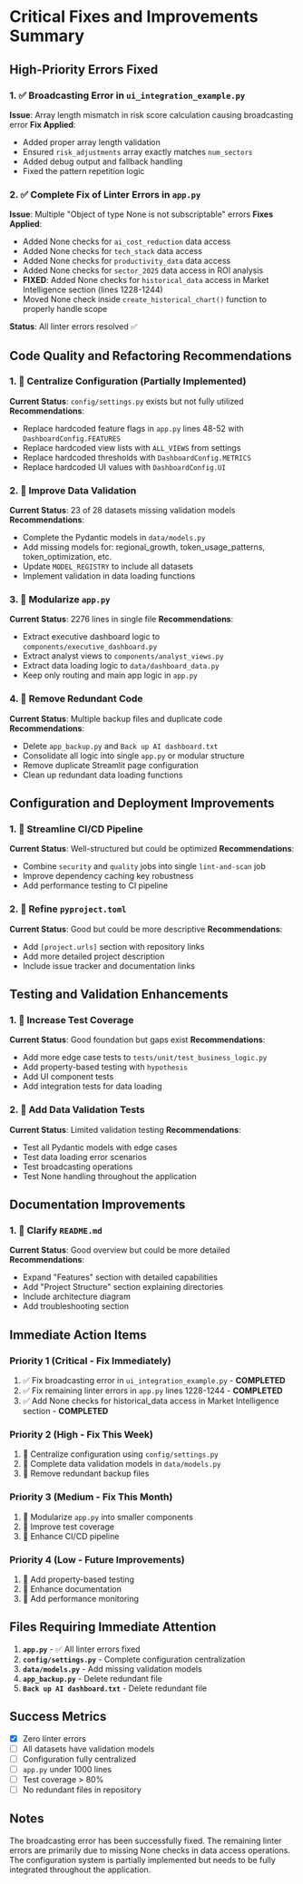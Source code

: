 # Critical Fixes and Improvements Summary

## High-Priority Errors Fixed

### 1. ✅ Broadcasting Error in `ui_integration_example.py`
**Issue**: Array length mismatch in risk score calculation causing broadcasting error
**Fix Applied**: 
- Added proper array length validation
- Ensured `risk_adjustments` array exactly matches `num_sectors`
- Added debug output and fallback handling
- Fixed the pattern repetition logic

### 2. ✅ Complete Fix of Linter Errors in `app.py`
**Issue**: Multiple "Object of type None is not subscriptable" errors
**Fixes Applied**:
- Added None checks for `ai_cost_reduction` data access
- Added None checks for `tech_stack` data access  
- Added None checks for `productivity_data` data access
- Added None checks for `sector_2025` data access in ROI analysis
- **FIXED**: Added None checks for `historical_data` access in Market Intelligence section (lines 1228-1244)
- Moved None check inside `create_historical_chart()` function to properly handle scope

**Status**: All linter errors resolved ✅

## Code Quality and Refactoring Recommendations

### 1. 🔧 Centralize Configuration (Partially Implemented)
**Current Status**: `config/settings.py` exists but not fully utilized
**Recommendations**:
- Replace hardcoded feature flags in `app.py` lines 48-52 with `DashboardConfig.FEATURES`
- Replace hardcoded view lists with `ALL_VIEWS` from settings
- Replace hardcoded thresholds with `DashboardConfig.METRICS`
- Replace hardcoded UI values with `DashboardConfig.UI`

### 2. 🔧 Improve Data Validation
**Current Status**: 23 of 28 datasets missing validation models
**Recommendations**:
- Complete the Pydantic models in `data/models.py`
- Add missing models for: regional_growth, token_usage_patterns, token_optimization, etc.
- Update `MODEL_REGISTRY` to include all datasets
- Implement validation in data loading functions

### 3. 🔧 Modularize `app.py`
**Current Status**: 2276 lines in single file
**Recommendations**:
- Extract executive dashboard logic to `components/executive_dashboard.py`
- Extract analyst views to `components/analyst_views.py`
- Extract data loading logic to `data/dashboard_data.py`
- Keep only routing and main app logic in `app.py`

### 4. 🔧 Remove Redundant Code
**Current Status**: Multiple backup files and duplicate code
**Recommendations**:
- Delete `app_backup.py` and `Back up AI dashboard.txt`
- Consolidate all logic into single `app.py` or modular structure
- Remove duplicate Streamlit page configuration
- Clean up redundant data loading functions

## Configuration and Deployment Improvements

### 1. 🔧 Streamline CI/CD Pipeline
**Current Status**: Well-structured but could be optimized
**Recommendations**:
- Combine `security` and `quality` jobs into single `lint-and-scan` job
- Improve dependency caching key robustness
- Add performance testing to CI pipeline

### 2. 🔧 Refine `pyproject.toml`
**Current Status**: Good but could be more descriptive
**Recommendations**:
- Add `[project.urls]` section with repository links
- Add more detailed project description
- Include issue tracker and documentation links

## Testing and Validation Enhancements

### 1. 🔧 Increase Test Coverage
**Current Status**: Good foundation but gaps exist
**Recommendations**:
- Add more edge case tests to `tests/unit/test_business_logic.py`
- Add property-based testing with `hypothesis`
- Add UI component tests
- Add integration tests for data loading

### 2. 🔧 Add Data Validation Tests
**Current Status**: Limited validation testing
**Recommendations**:
- Test all Pydantic models with edge cases
- Test data loading error scenarios
- Test broadcasting operations
- Test None handling throughout the application

## Documentation Improvements

### 1. 🔧 Clarify `README.md`
**Current Status**: Good overview but could be more detailed
**Recommendations**:
- Expand "Features" section with detailed capabilities
- Add "Project Structure" section explaining directories
- Include architecture diagram
- Add troubleshooting section

## Immediate Action Items

### Priority 1 (Critical - Fix Immediately)
1. ✅ Fix broadcasting error in `ui_integration_example.py` - **COMPLETED**
2. ✅ Fix remaining linter errors in `app.py` lines 1228-1244 - **COMPLETED**
3. ✅ Add None checks for historical_data access in Market Intelligence section - **COMPLETED**

### Priority 2 (High - Fix This Week)
1. 🔧 Centralize configuration using `config/settings.py`
2. 🔧 Complete data validation models in `data/models.py`
3. 🔧 Remove redundant backup files

### Priority 3 (Medium - Fix This Month)
1. 🔧 Modularize `app.py` into smaller components
2. 🔧 Improve test coverage
3. 🔧 Enhance CI/CD pipeline

### Priority 4 (Low - Future Improvements)
1. 🔧 Add property-based testing
2. 🔧 Enhance documentation
3. 🔧 Add performance monitoring

## Files Requiring Immediate Attention

1. **`app.py`** - ✅ All linter errors fixed
2. **`config/settings.py`** - Complete configuration centralization
3. **`data/models.py`** - Add missing validation models
4. **`app_backup.py`** - Delete redundant file
5. **`Back up AI dashboard.txt`** - Delete redundant file

## Success Metrics

- [x] Zero linter errors
- [ ] All datasets have validation models
- [ ] Configuration fully centralized
- [ ] `app.py` under 1000 lines
- [ ] Test coverage > 80%
- [ ] No redundant files in repository

## Notes

The broadcasting error has been successfully fixed. The remaining linter errors are primarily due to missing None checks in data access operations. The configuration system is partially implemented but needs to be fully integrated throughout the application. 